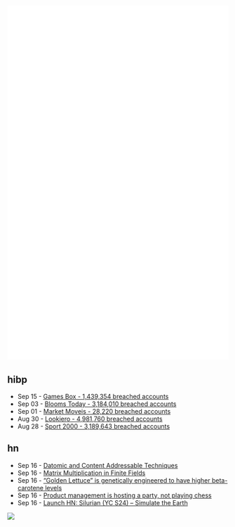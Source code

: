 ![Metrics](https://raw.githubusercontent.com/phixion/phixion/master/metrics.svg)

## hibp

<!--
for https://github.com/phixion/phixion/blob/main/.github/workflows/feeds.yml
-->
<!--START_SECTION:haveibeenpwnd-->
- Sep 15 - [Games Box - 1,439,354 breached accounts](https://haveibeenpwned.com/PwnedWebsites#GamesBox)
- Sep 03 - [Blooms Today - 3,184,010 breached accounts](https://haveibeenpwned.com/PwnedWebsites#BloomsToday)
- Sep 01 - [Market Moveis - 28,220 breached accounts](https://haveibeenpwned.com/PwnedWebsites#MarketMoveis)
- Aug 30 - [Lookiero - 4,981,760 breached accounts](https://haveibeenpwned.com/PwnedWebsites#Lookiero)
- Aug 28 - [Sport 2000 - 3,189,643 breached accounts](https://haveibeenpwned.com/PwnedWebsites#Sport2000)
<!--END_SECTION:haveibeenpwnd-->

## hn

<!--
for https://github.com/phixion/phixion/blob/main/.github/workflows/feeds.yml
-->
<!--START_SECTION:hn-->
- Sep 16 - [Datomic and Content Addressable Techniques](https://www.latacora.com/blog/2024/09/13/datomic-and-content-addressable-techniques/)
- Sep 16 - [Matrix Multiplication in Finite Fields](https://fileforma.substack.com/p/update-ffgemm-finite-field-general)
- Sep 16 - [“Golden Lettuce” is genetically engineered to have higher beta-carotene levels](https://newatlas.com/health-wellbeing/golden-lettuce-genetically-engineered-30-times-vitamins/)
- Sep 16 - [Product management is hosting a party, not playing chess](https://tidyfirst.substack.com/p/product-is-a-party-not-chess)
- Sep 16 - [Launch HN: Silurian (YC S24) – Simulate the Earth](https://news.ycombinator.com/item?id=41556519)
<!--END_SECTION:hn-->

<!--
for https://yhype.me
-->
![](https://hit.yhype.me/github/profile?user_id=13013670)
